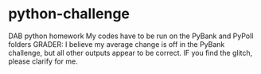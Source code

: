 # python-challenge
DAB python homework
My codes have to be run on the PyBank and PyPoll folders
GRADER: I believe my average change is off in the PyBank challenge, but all other outputs appear to be correct. IF you find the glitch, please clarify for me.
